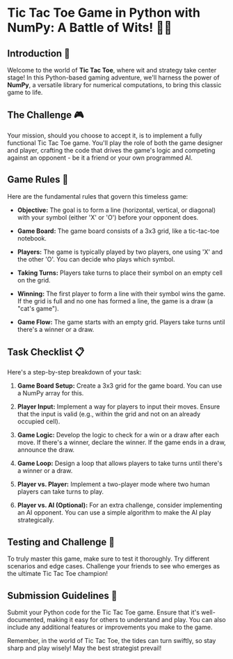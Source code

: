 # Tic Tac Toe Game in Python with NumPy: A Battle of Wits! 🎲🧠

## Introduction 🌟

Welcome to the world of **Tic Tac Toe**, where wit and strategy take center stage! In this Python-based gaming adventure, we'll harness the power of **NumPy**, a versatile library for numerical computations, to bring this classic game to life.

## The Challenge 🎮

Your mission, should you choose to accept it, is to implement a fully functional Tic Tac Toe game. You'll play the role of both the game designer and player, crafting the code that drives the game's logic and competing against an opponent - be it a friend or your own programmed AI.

## Game Rules 📜

Here are the fundamental rules that govern this timeless game:

- **Objective:** The goal is to form a line (horizontal, vertical, or diagonal) with your symbol (either 'X' or 'O') before your opponent does.

- **Game Board:** The game board consists of a 3x3 grid, like a tic-tac-toe notebook.

- **Players:** The game is typically played by two players, one using 'X' and the other 'O'. You can decide who plays which symbol.

- **Taking Turns:** Players take turns to place their symbol on an empty cell on the grid.

- **Winning:** The first player to form a line with their symbol wins the game. If the grid is full and no one has formed a line, the game is a draw (a "cat's game").

- **Game Flow:** The game starts with an empty grid. Players take turns until there's a winner or a draw.

## Task Checklist 📋

Here's a step-by-step breakdown of your task:

1. **Game Board Setup:** Create a 3x3 grid for the game board. You can use a NumPy array for this.

2. **Player Input:** Implement a way for players to input their moves. Ensure that the input is valid (e.g., within the grid and not on an already occupied cell).

3. **Game Logic:** Develop the logic to check for a win or a draw after each move. If there's a winner, declare the winner. If the game ends in a draw, announce the draw.

4. **Game Loop:** Design a loop that allows players to take turns until there's a winner or a draw.

5. **Player vs. Player:** Implement a two-player mode where two human players can take turns to play.

6. **Player vs. AI (Optional):** For an extra challenge, consider implementing an AI opponent. You can use a simple algorithm to make the AI play strategically.

## Testing and Challenge 🧩

To truly master this game, make sure to test it thoroughly. Try different scenarios and edge cases. Challenge your friends to see who emerges as the ultimate Tic Tac Toe champion!

## Submission Guidelines 🚀

Submit your Python code for the Tic Tac Toe game. Ensure that it's well-documented, making it easy for others to understand and play. You can also include any additional features or improvements you make to the game.

Remember, in the world of Tic Tac Toe, the tides can turn swiftly, so stay sharp and play wisely! May the best strategist prevail!
